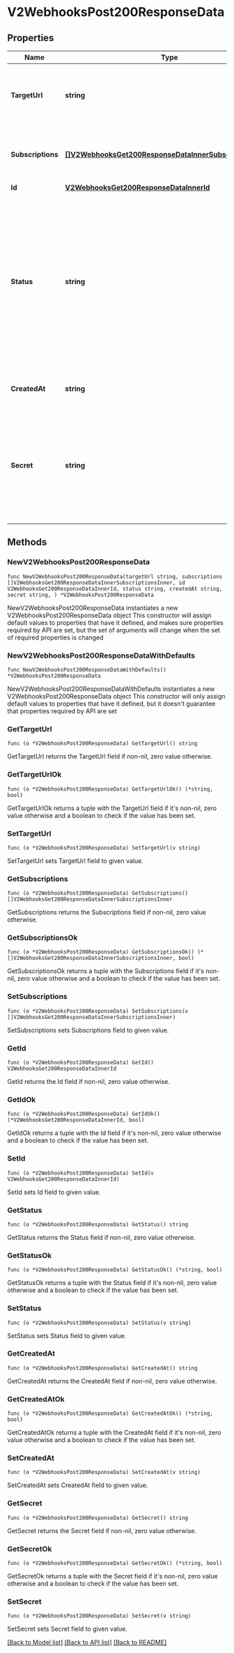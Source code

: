 # V2WebhooksPost200ResponseData

## Properties

Name | Type | Description | Notes
------------ | ------------- | ------------- | -------------
**TargetUrl** | **string** | URL where the webhook events will be delivered to. | 
**Subscriptions** | [**[]V2WebhooksGet200ResponseDataInnerSubscriptionsInner**](V2WebhooksGet200ResponseDataInnerSubscriptionsInner.md) | One or more events the webhook is subscribed to. | 
**Id** | [**V2WebhooksGet200ResponseDataInnerId**](V2WebhooksGet200ResponseDataInnerId.md) |  | 
**Status** | **string** | The state of the webhook. Webhooks marked as active and degraded will receive events, inactive ones will not. If a webhook remains in the degraded state for 7 days, it will be marked inactive. | 
**CreatedAt** | **string** | When the webhook was created. | 
**Secret** | **string** | The key which is used to sign the webhook events. This is only shown when setting up the webhook initially. | 

## Methods

### NewV2WebhooksPost200ResponseData

`func NewV2WebhooksPost200ResponseData(targetUrl string, subscriptions []V2WebhooksGet200ResponseDataInnerSubscriptionsInner, id V2WebhooksGet200ResponseDataInnerId, status string, createdAt string, secret string, ) *V2WebhooksPost200ResponseData`

NewV2WebhooksPost200ResponseData instantiates a new V2WebhooksPost200ResponseData object
This constructor will assign default values to properties that have it defined,
and makes sure properties required by API are set, but the set of arguments
will change when the set of required properties is changed

### NewV2WebhooksPost200ResponseDataWithDefaults

`func NewV2WebhooksPost200ResponseDataWithDefaults() *V2WebhooksPost200ResponseData`

NewV2WebhooksPost200ResponseDataWithDefaults instantiates a new V2WebhooksPost200ResponseData object
This constructor will only assign default values to properties that have it defined,
but it doesn't guarantee that properties required by API are set

### GetTargetUrl

`func (o *V2WebhooksPost200ResponseData) GetTargetUrl() string`

GetTargetUrl returns the TargetUrl field if non-nil, zero value otherwise.

### GetTargetUrlOk

`func (o *V2WebhooksPost200ResponseData) GetTargetUrlOk() (*string, bool)`

GetTargetUrlOk returns a tuple with the TargetUrl field if it's non-nil, zero value otherwise
and a boolean to check if the value has been set.

### SetTargetUrl

`func (o *V2WebhooksPost200ResponseData) SetTargetUrl(v string)`

SetTargetUrl sets TargetUrl field to given value.


### GetSubscriptions

`func (o *V2WebhooksPost200ResponseData) GetSubscriptions() []V2WebhooksGet200ResponseDataInnerSubscriptionsInner`

GetSubscriptions returns the Subscriptions field if non-nil, zero value otherwise.

### GetSubscriptionsOk

`func (o *V2WebhooksPost200ResponseData) GetSubscriptionsOk() (*[]V2WebhooksGet200ResponseDataInnerSubscriptionsInner, bool)`

GetSubscriptionsOk returns a tuple with the Subscriptions field if it's non-nil, zero value otherwise
and a boolean to check if the value has been set.

### SetSubscriptions

`func (o *V2WebhooksPost200ResponseData) SetSubscriptions(v []V2WebhooksGet200ResponseDataInnerSubscriptionsInner)`

SetSubscriptions sets Subscriptions field to given value.


### GetId

`func (o *V2WebhooksPost200ResponseData) GetId() V2WebhooksGet200ResponseDataInnerId`

GetId returns the Id field if non-nil, zero value otherwise.

### GetIdOk

`func (o *V2WebhooksPost200ResponseData) GetIdOk() (*V2WebhooksGet200ResponseDataInnerId, bool)`

GetIdOk returns a tuple with the Id field if it's non-nil, zero value otherwise
and a boolean to check if the value has been set.

### SetId

`func (o *V2WebhooksPost200ResponseData) SetId(v V2WebhooksGet200ResponseDataInnerId)`

SetId sets Id field to given value.


### GetStatus

`func (o *V2WebhooksPost200ResponseData) GetStatus() string`

GetStatus returns the Status field if non-nil, zero value otherwise.

### GetStatusOk

`func (o *V2WebhooksPost200ResponseData) GetStatusOk() (*string, bool)`

GetStatusOk returns a tuple with the Status field if it's non-nil, zero value otherwise
and a boolean to check if the value has been set.

### SetStatus

`func (o *V2WebhooksPost200ResponseData) SetStatus(v string)`

SetStatus sets Status field to given value.


### GetCreatedAt

`func (o *V2WebhooksPost200ResponseData) GetCreatedAt() string`

GetCreatedAt returns the CreatedAt field if non-nil, zero value otherwise.

### GetCreatedAtOk

`func (o *V2WebhooksPost200ResponseData) GetCreatedAtOk() (*string, bool)`

GetCreatedAtOk returns a tuple with the CreatedAt field if it's non-nil, zero value otherwise
and a boolean to check if the value has been set.

### SetCreatedAt

`func (o *V2WebhooksPost200ResponseData) SetCreatedAt(v string)`

SetCreatedAt sets CreatedAt field to given value.


### GetSecret

`func (o *V2WebhooksPost200ResponseData) GetSecret() string`

GetSecret returns the Secret field if non-nil, zero value otherwise.

### GetSecretOk

`func (o *V2WebhooksPost200ResponseData) GetSecretOk() (*string, bool)`

GetSecretOk returns a tuple with the Secret field if it's non-nil, zero value otherwise
and a boolean to check if the value has been set.

### SetSecret

`func (o *V2WebhooksPost200ResponseData) SetSecret(v string)`

SetSecret sets Secret field to given value.



[[Back to Model list]](../README.md#documentation-for-models) [[Back to API list]](../README.md#documentation-for-api-endpoints) [[Back to README]](../README.md)


